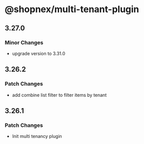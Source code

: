 # @shopnex/multi-tenant-plugin

## 3.27.0

### Minor Changes

- upgrade version to 3.31.0

## 3.26.2

### Patch Changes

- add combine list filter to filter items by tenant

## 3.26.1

### Patch Changes

- Init multi tenancy plugin
